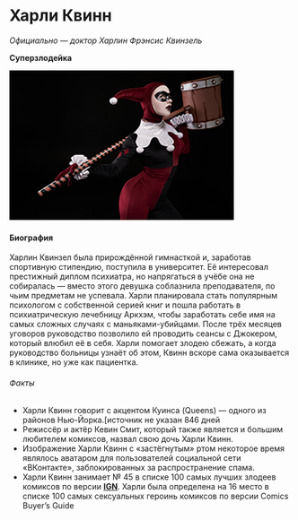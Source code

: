 # Харли Квинн
  *Официально — доктор Харлин Фрэнсис Квинзель*

  **Суперзлодейка**

  ![ ](/images/harley.png)
  
  
  #### Биография
  Харлин Квинзел была прирождённой гимнасткой и, заработав спортивную стипендию, поступила в университет. Её интересовал престижный диплом психиатра, но напрягаться в учёбе она не собиралась — вместо этого девушка соблазнила преподавателя, по чьим предметам не успевала. Харли планировала стать популярным психологом с собственной серией книг и пошла работать в психиатрическую лечебницу Аркхэм, чтобы заработать себе имя на самых сложных случаях с маньяками-убийцами. После трёх месяцев уговоров руководство позволило ей проводить сеансы с Джокером, который влюбил её в себя. Харли помогает злодею сбежать, а когда руководство больницы узнаёт об этом, Квинн вскоре сама оказывается в клинике, но уже как пациентка.

  ###### Факты
  * Харли Квинн говорит с акцентом Куинса (Queens) — одного из районов Нью-Йорка.[источник не указан 846 дней
* Режиссёр и актёр Кевин Смит, который также является и большим любителем комиксов, назвал свою дочь Харли Квинн.
* Изображение Харли Квинн с «застёгнутым» ртом некоторое время являлось аватаром для пользователей социальной сети «ВКонтакте», заблокированных за распространение спама.
* Харли Квинн занимает № 45 в списке 100 самых лучших злодеев комиксов по версии **[IGN](https://www.ign.com)**.
Харли была определена на 16 место в списке 100 самых сексуальных героинь комиксов по версии Comics Buyer’s Guide
